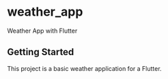 # weather_app

Weather App with Flutter

## Getting Started

This project is a basic weather application for a Flutter.


